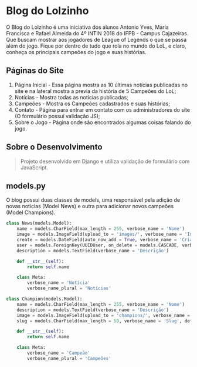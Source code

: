 # Blog do Lolzinho

O Blog do Lolzinho é uma iniciativa dos alunos Antonio Yves, Maria Francisca e Rafael Almeida do 4º INTIN 2018 do IFPB - Campus Cajazeiras. Que buscam mostrar aos jogadores de League of Legends o que se passa além do jogo. Fique por dentro de tudo que rola no mundo do LoL, e claro, conheça os principais campeões do jogo e suas histórias. 

## Páginas do Site
1. Página Inicial - Essa página mostra as 10 últimas notícias publicadas no site e na lateral mostra a previa da história de 5 Campeões do LoL;
2. Notícias - Mostra todas as notícias publicadas;
3. Campeões - Mostra os Campeões cadastrados e suas histórias;
4. Contato - Página para entrar em contato com os administradores do site (O formulário possuí validação JS);
5. Sobre o Jogo - Página onde são encontrados algumas coisas falando do jogo.

## Sobre o Desenvolvimento
> Projeto desenvolvido em Django e utiliza validação de formulário com JavaScript.

## models.py
O blog possui duas classes de models, uma responsável pela adição de novas notícias (Model News) e outra para adicionar novos campeões (Model Champions).

```python
class News(models.Model):
	name = models.CharField(max_length = 255, verbose_name = 'Nome')
	image = models.ImageField(upload_to = 'images/', verbose_name = 'Imagem')
	create = models.DateField(auto_now_add = True, verbose_name = 'Criado em')
	user = models.ForeignKey(UUIDUser, on_delete = models.CASCADE, verbose_name = 'Usuário', related_name = 'users')
	description = models.TextField(verbose_name = 'Descrição')

	def __str__(self):
		return self.name

	class Meta:
		verbose_name = 'Notícia'
		verbose_name_plural = 'Notícias'
```

```python
class Champion(models.Model):
	name = models.CharField(max_length = 255, verbose_name = 'Nome')
	description = models.TextField(verbose_name = 'Descrição')
	image = models.ImageField(upload_to = 'champions/', verbose_name = 'Imagem')
	slug = models.CharField(max_length = 50, verbose_name = 'Slug', default = 'Slug')

	def __str__(self):
		return self.name

	class Meta:
		verbose_name = 'Campeão'
		verbose_name_plural = 'Campeões'
```
